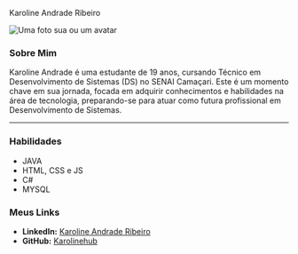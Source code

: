 Karoline Andrade Ribeiro

![Uma foto sua ou um avatar](https://lh3.googleusercontent.com/a/ACg8ocL9Cv8-rmWo7PYyNpVHdOIS4wOjjKBlNJ3kztxtnGdaLLtgpM4=s288-c-no)

### Sobre Mim
Karoline Andrade é uma estudante de 19 anos, cursando Técnico em Desenvolvimento de Sistemas (DS) no SENAI Camaçari.
Este é um momento chave em sua jornada, focada em adquirir conhecimentos e habilidades na área de tecnologia, preparando-se para atuar como futura profissional em Desenvolvimento de Sistemas.

---

### Habilidades
-  JAVA
- HTML, CSS e JS
- C#
- MYSQL

### Meus Links
- **LinkedIn:** [Karoline Andrade Ribeiro](https://br.linkedin.com/in/karolineandraderibeiro?trk=people-guest_people_search-card)
- **GitHub:** [Karolinehub](https://br.linkedin.com/in/karolineandraderibeiro?trk=people-guest_people_search-card)
